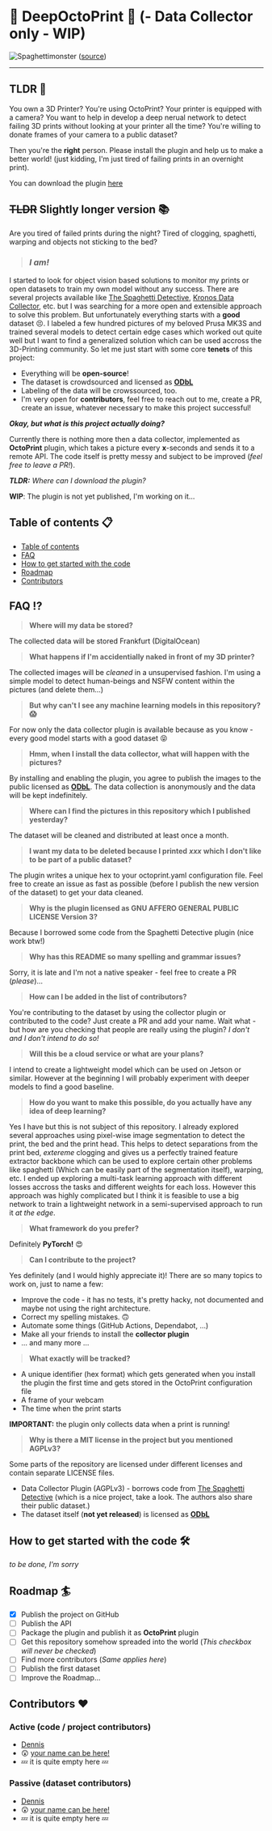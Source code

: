 # 🤖 DeepOctoPrint 🤖 (- Data Collector only - WIP)
![Spaghettimonster](assets/spaghettimonster.jpg)
([source](https://www.pinterest.ca/pin/287174913714717323/))

---

## TLDR 🦥
You own a 3D Printer? You're using OctoPrint? Your printer is equipped with a camera? You want to help in develop a deep nerual network to detect failing 3D prints without looking at your printer all the time? You're willing to donate frames of your camera to a public dataset?

Then you're the **right** person. Please install the plugin and help us to make a better world! (just kidding, I'm just tired of failing prints in an overnight print).

You can download the plugin [here](https://addlinkhere)

## ~~TLDR~~ Slightly longer version 📚

Are you tired of failed prints during the night? Tired of clogging, spaghetti, warping and objects not sticking to the bed? 

> ### ***I am!*** 

I started to look for object vision based solutions to monitor my prints or open datasets to train my own model without any success. There are several projects available like [The Spaghetti Detective](https://www.thespaghettidetective.com/), [Kronos Data Collector](https://github.com/MrBreadWater/project-kronos-data-collector), etc. but I was searching for a more open and extensible approach to solve this problem. But unfortunately everything starts with a **good** dataset 😣. I labeled a few hundred pictures of my beloved Prusa MK3S and trained several models to detect certain edge cases which worked out quite well but I want to find a generalized solution which can be used accross the 3D-Printing community. So let me just start with some core **tenets** of this project:
- Everything will be **open-source**!
- The dataset is crowdsourced and licensed as [**ODbL**](https://opendatacommons.org/licenses/odbl/1-0/index.html)
- Labeling of the data will be crowssourced, too.
- I'm very open for **contributors**, feel free to reach out to me, create a PR, create an issue, whatever necessary to make this project successful!

***Okay, but what is this project actually doing?***

Currently there is nothing more then a data collector, implemented as **OctoPrint** plugin, which takes a picture every **x**-seconds and sends it to a remote API. The code itself is pretty messy and subject to be improved (*feel free to leave a PR!*).

***TLDR:*** *Where can I download the plugin?*

**WIP**: The plugin is not yet published, I'm working on it...


## Table of contents 📋

* [Table of contents](#table-of-contents)
* [FAQ](#faq)
* [How to get started with the code](#how-to-get-started-with-the-code)
* [Roadmap](#roadmap)
* [Contributors](#Contributors)

## FAQ ⁉️

> **Where will my data be stored?**

The collected data will be stored Frankfurt (DigitalOcean)

> **What happens if I'm accidentially naked in front of my 3D printer?**

The collected images will be *cleaned* in a unsupervised fashion. I'm using a simple model to detect human-beings and NSFW content within the pictures (and delete them...)

> **But why can't I see any machine learning models in this repository? 😱**

For now only the data collector plugin is available because as you know - every good model starts with a good dataset 😝

> **Hmm, when I install the data collector, what will happen with the pictures?**

By installing and enabling the plugin, you agree to publish the images to the public licensed as [**ODbL**](https://opendatacommons.org/licenses/odbl/1-0/index.html). The data collection is anonymously and the data will be kept indefinitely.

> **Where can I find the pictures in this repository which I published yesterday?**

The dataset will be cleaned and distributed at least once a month.

> **I want my data to be deleted because I printed** ***xxx*** **which I don't like to be part of a public dataset?**

The plugin writes a unique hex to your octoprint.yaml configuration file. Feel free to create an issue as fast as possible (before I publish the new version of the dataset) to get your data cleaned.

> **Why is the plugin licensed as GNU AFFERO GENERAL PUBLIC LICENSE Version 3?**

Because I borrowed some code from the Spaghetti Detective plugin (nice work btw!)

> **Why has this README so many spelling and grammar issues?**

Sorry, it is late and I'm not a native speaker - feel free to create a PR (*please*)...

> **How can I be added in the list of contributors?**

You're contributing to the dataset by using the collector plugin or contributed to the code? Just create a PR and add your name. Wait what - but how are you checking that people are really using the plugin? *I don't and I don't intend to do so!*

> **Will this be a cloud service or what are your plans?**

I intend to create a lightweight model which can be used on Jetson or similar. However at the beginning I will probably experiment with deeper models to find a good baseline.

> **How do you want to make this possible, do you actually have any idea of deep learning?**

Yes I have but this is not subject of this repository. I already explored several approaches using pixel-wise image segmentation to detect the print, the bed and the print head. This helps to detect separations from the print bed, *extereme* clogging and gives us a perfectly trained feature extractor backbone which can be used to explore certain other problems like spaghetti (Which can be easily part of the segmentation itself), warping, etc. I ended up exploring a multi-task learning approach with different losses accross the tasks and different weights for each loss. However this approach was highly complicated but I think it is feasible to use a big network to train a lightweight network in a semi-supervised approach to run it *at the edge*.

> **What framework do you prefer?**

Definitely **PyTorch!** 😍

> **Can I contribute to the project?**

Yes definitely (and I would highly appreciate it)! There are so many topics to work on, just to name a few:
- Improve the code - it has no tests, it's pretty hacky, not documented and maybe not using the right architecture.
- Correct my spelling mistakes. 🙃
- Automate some things (GitHub Actions, Dependabot, ...)
- Make all your friends to install the **collector plugin**
- ... and many more ...

> **What exactly will be tracked?**
- A unique identifier (hex format) which gets generated when you install the plugin the first time and gets stored in the OctoPrint configuration file
- A frame of your webcam
- The time when the print starts

**IMPORTANT:** the plugin only collects data when a print is running!

> **Why is there a MIT license in the project but you mentioned AGPLv3?**

Some parts of the repository are licensed under different licenses and contain separate LICENSE files.
- Data Collector Plugin (AGPLv3) - borrows code from [The Spaghetti Detective](http://thespaghettidetective.com/) (which is a nice project, take a look. The authors also share their public dataset.)
- The dataset itself (**not yet released**) is licensed as [**ODbL**](https://opendatacommons.org/licenses/odbl/1-0/index.html)

## How to get started with the code 🛠️

*to be done, I'm sorry*

## Roadmap 🏄

- [x] Publish the project on GitHub
- [ ] Publish the API
- [ ] Package the plugin and publish it as **OctoPrint** plugin
- [ ] Get this repository somehow spreaded into the world (*This checkbox will never be checked*)
- [ ] Find more contributors (*Same applies here*)
- [ ] Publish the first dataset
- [ ] Improve the Roadmap...

## Contributors ❤️

### Active (code / project contributors)
- [Dennis](https://github.com/dennisbappert)
- 😲 [your name can be here!](https://github.com/dennisbappert/deepoctoprint/pulls)
- 💤 it is quite empty here 💤

### Passive (dataset contributors)
- [Dennis](https://github.com/dennisbappert)
- 😲 [your name can be here!](https://github.com/dennisbappert/deepoctoprint/pulls)
- 💤 it is quite empty here 💤
